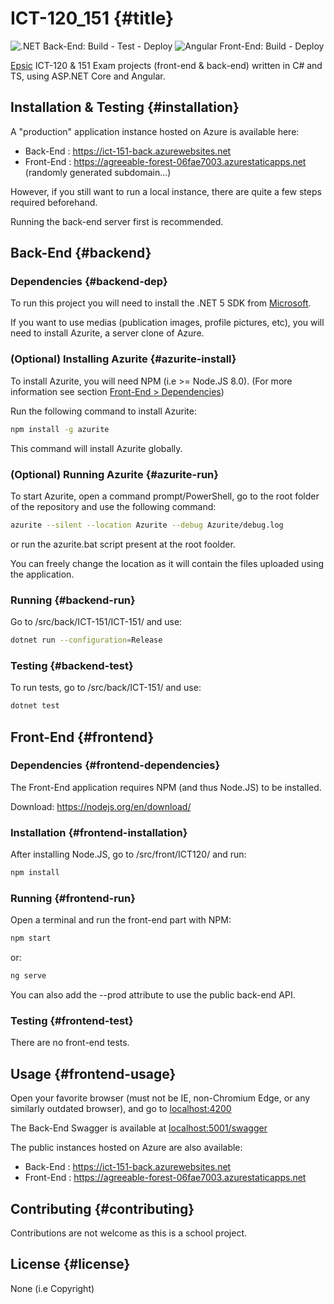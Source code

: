 # ICT-120_151 {#title}
![.NET Back-End: Build - Test - Deploy](https://github.com/laurentksh/ICT-120_151/workflows/.NET%20Back-End:%20Build%20-%20Test%20-%20Deploy/badge.svg)
![Angular Front-End: Build - Deploy](https://github.com/laurentksh/ICT-120_151/workflows/Angular%20Front-End:%20Build%20-%20Deploy/badge.svg)

[Epsic](https://www.epsic.ch/) ICT-120 &amp; 151 Exam projects (front-end &amp; back-end) written in C# and TS, using ASP.NET Core and Angular.


## Installation & Testing {#installation}
A "production" application instance hosted on Azure is available here:

- Back-End  : https://ict-151-back.azurewebsites.net
- Front-End : https://agreeable-forest-06fae7003.azurestaticapps.net (randomly generated subdomain...)

However, if you still want to run a local instance, there are quite a few steps required beforehand.

Running the back-end server first is recommended.

## Back-End {#backend}

### Dependencies {#backend-dep}
To run this project you will need to install the .NET 5 SDK from [Microsoft](https://dotnet.microsoft.com/download).

If you want to use medias (publication images, profile pictures, etc), you will need to install Azurite, a server clone of Azure.

### (Optional) Installing Azurite {#azurite-install}
To install Azurite, you will need NPM (i.e >= Node.JS 8.0). (For more information see section [Front-End > Dependencies](#front-dependencies))

Run the following command to install Azurite:

```bash
npm install -g azurite
```

This command will install Azurite globally.

### (Optional) Running Azurite {#azurite-run}

To start Azurite, open a command prompt/PowerShell, go to the root folder of the repository and use the following command:

```bash
azurite --silent --location Azurite --debug Azurite/debug.log
```

or run the azurite.bat script present at the root foolder.

You can freely change the location as it will contain the files uploaded using the application.


### Running {#backend-run}
Go to /src/back/ICT-151/ICT-151/ and use:

```bash
dotnet run --configuration=Release
```

### Testing {#backend-test}
To run tests, go to /src/back/ICT-151/ and use:

```bash
dotnet test
```


## Front-End {#frontend}

### Dependencies {#frontend-dependencies}
The Front-End application requires NPM (and thus Node.JS) to be installed.

Download: https://nodejs.org/en/download/

### Installation {#frontend-installation}
After installing Node.JS, go to /src/front/ICT120/ and run:

```bash
npm install
```

### Running {#frontend-run}
Open a terminal and run the front-end part with NPM:

```bash
npm start
```

or:

```bash
ng serve
```

You can also add the --prod attribute to use the public back-end API.

### Testing {#frontend-test}
There are no front-end tests.


## Usage {#frontend-usage}
Open your favorite browser (must not be IE, non-Chromium Edge, or any similarly outdated browser),
and go to [localhost:4200](http://localhost:4200/)

The Back-End Swagger is available at [localhost:5001/swagger](https://localhost:5001/swagger/index.html)

The public instances hosted on Azure are also available:

- Back-End  : https://ict-151-back.azurewebsites.net
- Front-End : https://agreeable-forest-06fae7003.azurestaticapps.net

## Contributing {#contributing}
Contributions are not welcome as this is a school project.

## License {#license}
None (i.e Copyright)